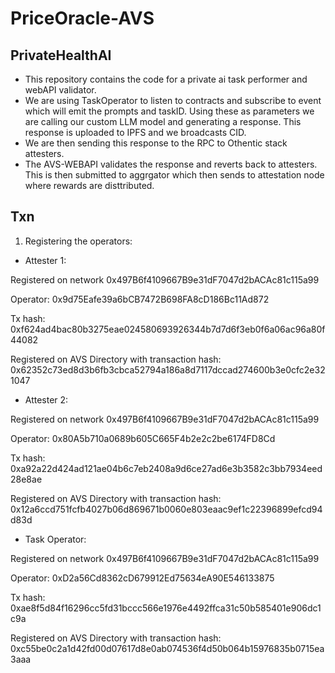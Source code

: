 # PriceOracle-AVS

## PrivateHealthAI

- This repository contains the code for a private ai task performer and webAPI validator.
- We are using TaskOperator to listen to contracts and subscribe to event which will emit the prompts and taskID. Using these as parameters we are calling our custom LLM model and generating a response. This response is uploaded to IPFS and we broadcasts CID. 
- We are then sending this response to the RPC to Othentic stack attesters. 
- The AVS-WEBAPI validates the response and reverts back to attesters. This is then submitted to aggrgator which then sends to attestation node where rewards are disttributed.

## Txn

1. Registering the operators: 
- Attester 1: 

Registered on network 0x497B6f4109667B9e31dF7047d2bACAc81c115a99

Operator: 0x9d75Eafe39a6bCB7472B698FA8cD186Bc11Ad872

Tx hash: 0xf624ad4bac80b3275eae024580693926344b7d7d6f3eb0f6a06ac96a80f44082

Registered on AVS Directory with transaction hash: 0x62352c73ed8d3b6fb3cbca52794a186a8d7117dccad274600b3e0cfc2e321047

- Attester 2:

Registered on network
0x497B6f4109667B9e31dF7047d2bACAc81c115a99

Operator: 0x80A5b710a0689b605C665F4b2e2c2be6174FD8Cd

Tx hash: 0xa92a22d424ad121ae04b6c7eb2408a9d6ce27ad6e3b3582c3bb7934eed28e8ae

Registered on AVS Directory with transaction hash: 0x12a6ccd751fcfb4027b06d869671b0060e803eaac9ef1c22396899efcd94d83d

- Task Operator: 

Registered on network 0x497B6f4109667B9e31dF7047d2bACAc81c115a99

Operator: 0xD2a56Cd8362cD679912Ed75634eA90E546133875

Tx hash: 0xae8f5d84f16296cc5fd31bccc566e1976e4492ffca31c50b585401e906dc1c9a

Registered on AVS Directory with transaction hash: 0xc55be0c2a1d42fd00d07617d8e0ab074536f4d50b064b15976835b0715ea3aaa